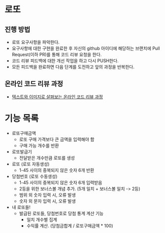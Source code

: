 # 로또
## 진행 방법
* 로또 요구사항을 파악한다.
* 요구사항에 대한 구현을 완료한 후 자신의 github 아이디에 해당하는 브랜치에 Pull Request(이하 PR)를 통해 코드 리뷰 요청을 한다.
* 코드 리뷰 피드백에 대한 개선 작업을 하고 다시 PUSH한다.
* 모든 피드백을 완료하면 다음 단계를 도전하고 앞의 과정을 반복한다.

## 온라인 코드 리뷰 과정
* [텍스트와 이미지로 살펴보는 온라인 코드 리뷰 과정](https://github.com/next-step/nextstep-docs/tree/master/codereview)

# 기능 목록
- 로또구매금액
    - 로또 구매 가격보다 큰 금액을 입력해야 함
    - 구매 가능 개수를 반환
- 로또발급기
    - 전달받은 개수만큼 로또를 생성
- 로또 (로또 자동생성)
    - 1-45 사이의 중복되지 않은 숫자 6개 반환
- 당첨번호 (로또 수동생성)
    - 1-45 사이의 중복되지 않은 숫자 6개 입력받음
    - 2등을 위한 보너스볼 개념 추가. (5개 일치 + 보너스볼 일치 -> 2등)
    - 범위 외 숫자 입력 시, 오류 발생
    - 숫자 외 문자 입력 시, 오류 발생
- 내 로또들!
    - 발급된 로또들, 당첨번호로 당첨 통계 계산 기능
      - 일치 개수별 집계
      - 수익률 계산. (당첨금합계 / 로또구매금액 * 100)